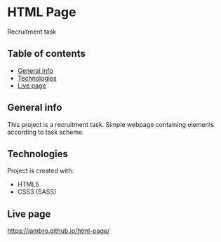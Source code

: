 # HTML Page
Recruitment task

## Table of contents
* [General info](#general-info)
* [Technologies](#technologies)
* [Live page](#live-page)

## General info
This project is a recruitment task. Simple webpage containing elements according to task scheme.

## Technologies
Project is created with:
* HTML5
* CSS3 (SASS)

## Live page
https://iambro.github.io/html-page/
